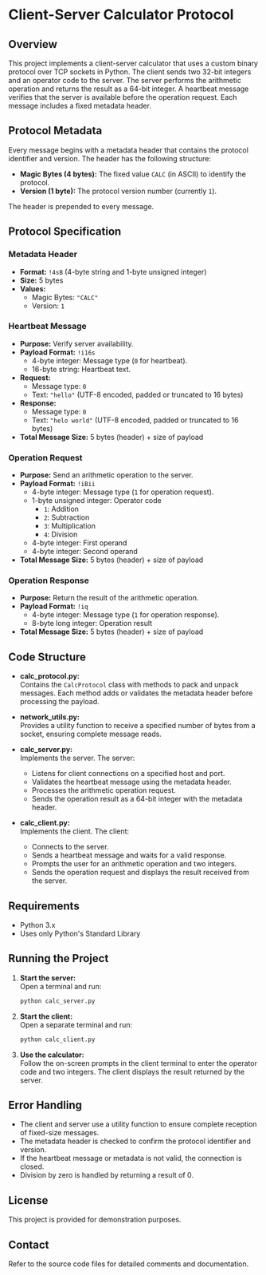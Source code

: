 # Client-Server Calculator Protocol

## Overview

This project implements a client-server calculator that uses a custom binary protocol over TCP sockets in Python. The client sends two 32-bit integers and an operator code to the server. The server performs the arithmetic operation and returns the result as a 64-bit integer. A heartbeat message verifies that the server is available before the operation request. Each message includes a fixed metadata header.

## Protocol Metadata

Every message begins with a metadata header that contains the protocol identifier and version. The header has the following structure:

- **Magic Bytes (4 bytes):** The fixed value `CALC` (in ASCII) to identify the protocol.
- **Version (1 byte):** The protocol version number (currently `1`).

The header is prepended to every message.

## Protocol Specification

### Metadata Header

- **Format:** `!4sB` (4-byte string and 1-byte unsigned integer)
- **Size:** 5 bytes
- **Values:**
  - Magic Bytes: `"CALC"`
  - Version: `1`

### Heartbeat Message

- **Purpose:** Verify server availability.
- **Payload Format:** `!i16s`
  - 4-byte integer: Message type (`0` for heartbeat).
  - 16-byte string: Heartbeat text.
- **Request:**
  - Message type: `0`
  - Text: `"hello"` (UTF-8 encoded, padded or truncated to 16 bytes)
- **Response:**
  - Message type: `0`
  - Text: `"helo world"` (UTF-8 encoded, padded or truncated to 16 bytes)
- **Total Message Size:** 5 bytes (header) + size of payload

### Operation Request

- **Purpose:** Send an arithmetic operation to the server.
- **Payload Format:** `!iBii`
  - 4-byte integer: Message type (`1` for operation request).
  - 1-byte unsigned integer: Operator code
    - `1`: Addition
    - `2`: Subtraction
    - `3`: Multiplication
    - `4`: Division
  - 4-byte integer: First operand
  - 4-byte integer: Second operand
- **Total Message Size:** 5 bytes (header) + size of payload

### Operation Response

- **Purpose:** Return the result of the arithmetic operation.
- **Payload Format:** `!iq`
  - 4-byte integer: Message type (`1` for operation response).
  - 8-byte long integer: Operation result
- **Total Message Size:** 5 bytes (header) + size of payload

## Code Structure

- **calc_protocol.py:**  
  Contains the `CalcProtocol` class with methods to pack and unpack messages. Each method adds or validates the metadata header before processing the payload.

- **network_utils.py:**  
  Provides a utility function to receive a specified number of bytes from a socket, ensuring complete message reads.

- **calc_server.py:**  
  Implements the server. The server:

  - Listens for client connections on a specified host and port.
  - Validates the heartbeat message using the metadata header.
  - Processes the arithmetic operation request.
  - Sends the operation result as a 64-bit integer with the metadata header.

- **calc_client.py:**  
  Implements the client. The client:
  - Connects to the server.
  - Sends a heartbeat message and waits for a valid response.
  - Prompts the user for an arithmetic operation and two integers.
  - Sends the operation request and displays the result received from the server.

## Requirements

- Python 3.x
- Uses only Python's Standard Library

## Running the Project

1. **Start the server:**  
   Open a terminal and run:

   ```bash
   python calc_server.py
   ```

2. **Start the client:**  
   Open a separate terminal and run:

   ```bash
   python calc_client.py
   ```

3. **Use the calculator:**  
   Follow the on-screen prompts in the client terminal to enter the operator code and two integers. The client displays the result returned by the server.

## Error Handling

- The client and server use a utility function to ensure complete reception of fixed-size messages.
- The metadata header is checked to confirm the protocol identifier and version.
- If the heartbeat message or metadata is not valid, the connection is closed.
- Division by zero is handled by returning a result of 0.

## License

This project is provided for demonstration purposes.

## Contact

Refer to the source code files for detailed comments and documentation.
